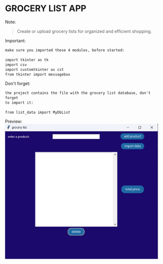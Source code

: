 # GROCERY LIST APP

Note:

>Create or upload grocery lists for organized and efficient shopping.


Important:
```
make sure you imported these 4 modules, before started:

import tkinter as tk
import csv
import customtkinter as cst
from tkinter import messagebox
```

Don't forget:
```
the project contains the file with the grocery list database, don't forget
to import it:

from list_data import MyDbList
```

Preview:
![text if image cannot be loaded](./images/image.jpg)
